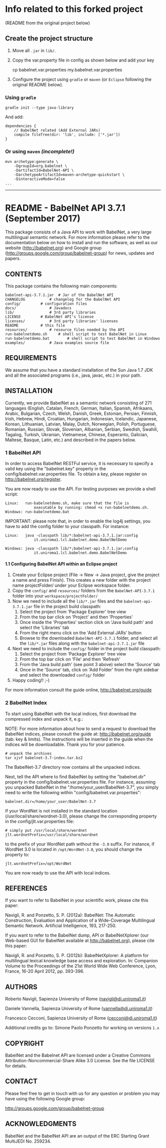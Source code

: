 Info related to this forked project
===================================

(README from the original project below)

Create the project structure
----------------------------

1. Move all `.jar` in `lib/`.
2. Copy the var.property file in config as shown below and add your key

    cp babelnet.var.properties my.babelnet.var.properties

3. Configure the project using `gradle` or `maven` (or `Eclipse` following the original README below).

### Using `gradle`

    gradle init --type java-library

And add:

    dependencies {
        // BabelNet related (Add External JARs)
        compile fileTree(dir: 'lib', include: ['*.jar'])
    }

### Or using `maven` *(incomplete!)*

    mvn archetype:generate \
        -DgroupId=org.babelnet \
        -DartifactId=BabelNet-API \
        -DarchetypeArtifactId=maven-archetype-quickstart \
        -DinteractiveMode=false
    ...

*************************************


README - BabelNet API 3.7.1 (September 2017)
============================================

This package consists of a Java API to work with BabelNet, a very large
multilingual semantic network. For more information please refer to the
documentation below on how to install and run the software, as well as
our website (http://babelnet.org) and Google group
(http://groups.google.com/group/babelnet-group) for news, updates and
papers.

CONTENTS
--------

This package contains the following main components:

    babelnet-api-3.7.1.jar	# Jar of the BabelNet API
    CHANGELOG			# changelog for the BabelNet API
    config/			# configuration files
    docs/				# Javadocs
    lib/				# 3rd party libraries
    LICENSE			# BabelNet API's license
    licenses/			# 3rd party libraries' licenses
    README			# this file
    resources/			# resource files needed by the API
    run-babelnetdemo.sh		# shell script to test BabelNet in Linux
    run-babelnetdemo.bat		# shell script to test BabelNet in Windows
    examples/			# Java examples source file

REQUIREMENTS
------------

We assume that you have a standard installation of the Sun Java 1.7 JDK
and all the associated programs (i.e., java, javac, etc.) in your path.

INSTALLATION
------------

Currently, we provide BabelNet as a semantic network consisting
of 271 languages (English, Catalan, French, German, Italian, Spanish, Afrikaans,
Arabic, Bulgarian, Czech, Welsh, Danish, Greek, Estonian, Persian, Finnish,
Irish, Hebrew, Hindi, Croatian, Hungarian, Indonesian, Icelandic, Japanese,
Korean, Lithuanian, Latvian, Malay, Dutch, Norwegian, Polish, Portuguese,
Romanian, Russian, Slovak, Slovenian, Albanian, Serbian, Swedish, Swahili,
Tagalog, Turkish, Ukranian, Vietnamese, Chinese, Esperanto, Galician, Maltese,
Basque, Latin, etc.) and described in the papers below.


### 1 BabelNet API

In order to access BabelNet RESTFul service, it is necessary to specify a valid key
using the "babelnet.key" property in the config/babelnet.var.properties file. To obtain
a key, please register on http://babelnet.org/register.


You are now ready to use the API. For testing purposes we
provide a shell script:

    Linux:   run-babelnetdemo.sh, make sure that the file is
                 executable by running: chmod +x run-babelnetdemo.sh.
    Windows: run-babelnetdemo.bat


IMPORTANT: please note that, in order to enable the log4j settings, you
have to add the config folder to your classpath. For instance:

    Linux:   java -classpath lib/*:babelnet-api-3.7.1.jar:config
                 it.uniroma1.lcl.babelnet.demo.BabelNetDemo

    Windows: java -classpath lib/*;babelnet-api-3.7.1.jar;config
                 it.uniroma1.lcl.babelnet.demo.BabelNetDemo

#### 1.1 Configuring BabelNet API within an Eclipse project

1. Create your Eclipse project (File -> New -> Java project, give the project a name and press Finish).
   This creates a new folder with the project name projectFolder/ under your Eclipse workspace folder.
2. Copy the `config/` and `resources/` folders from the `BabelNet-API-3.7.1` folder into your `workspace/projectFolder/`
3. Now we need to include all the `lib/*.jar` files and the `babelnet-api-3.7.1.jar` file in the project build classpath:
   1. Select the project from 'Package Explorer' tree view
   2. From the top bar click on 'Project' and then 'Properties'
   3. Once inside the 'Properties' section click on 'Java build path' and select the 'Libraries' tab
   4. From the right menu click on the 'Add External JARs' button
   5. Browse to the downloaded `BabelNet-API-3.7.1` folder, and select all the `lib/*.jar`
       files along with the `babelnet-api-3.7.1.jar` file
4. Next we need to include the `config/` folder in the project build classpath:
   1. Select the project from 'Package Explorer' tree view
   2. From the top bar click on 'File' and then 'Refresh'
   3. From the 'Java build path' (see point 3 above) select the 'Source' tab
   4. Once in the 'Source' tab, click on 'Add Folder' from the right sidebar and select the downloaded `config/` folder
5. Happy coding!! ;-)

For more information consult the guide online, http://babelnet.org/guide

### 2 BabelNet Index

To start using BabelNet with the local indices, first download the compressed index and
unpack it, e.g.:

   NOTE: For more information about how to send a request to download the BabelNet indices, please consult the guide at: http://babelnet.org/guide (tab: key & limits). The instructions will be inserted in the guide when the indices will be downloadable. Thank you for your patience.

    # unpack the archives
    tar xjvf babelnet-3.7-index.tar.bz2

The BabelNet-3.7 directory now contains all the unpacked indices.

Next, tell the API where to find BabelNet by setting the "babelnet.dir"
property in the config/babelnet.var.properties file. For instance,
assuming you unpacked BabelNet in the "/home/your_user/BabelNet-3.7",
you simply need to write the following within "config/babelnet.var.properties":

    babelnet.dir=/home/your_user/BabelNet-3.7

If your WordNet is not installed in the standard location
(/usr/local/share/wordnet-3.0), please change the corresponding property
in the config/jlt.var.properties file:

    # simply put /usr/local/share/wordnet
    jlt.wordnetPrefix=/usr/local/share/wordnet

to the prefix of your WordNet path without the `-3.0` suffix. For instance,
if WordNet 3.0 is located in `/opt/WordNet-3.0`, you should change the property
to:

    jlt.wordnetPrefix=/opt/WordNet

You are now ready to use the API with local indices.

REFERENCES
----------

If you want to refer to BabelNet in your scientific work, please cite
this paper:

Navigli, R. and Ponzetto, S. P. (2012a): BabelNet: The Automatic
Construction, Evaluation and Application of a Wide-Coverage Multilingual
Semantic Network. Artificial Intelligence, 193, 217-250.

If you want to refer to the BabelNet dump, API or BabelNetXplorer (our
Web-based GUI for BabelNet available at http://babelnet.org), please
cite this paper:

Navigli, R. and Ponzetto, S. P. (2012b): BabelNetXplorer: A platform for
multilingual lexical knowledge base access and exploration. In:
Companion Volume to the Proceedings of the 21st World Wide Web
Conference, Lyon, France, 16-20 April 2012, pp. 393-396.

AUTHORS
-------

Roberto Navigli, Sapienza University of Rome
(navigli@di.uniroma1.it)

Daniele Vannella, Sapienza University of Rome
(vannella@di.uniroma1.it)

Francesco Cecconi, Sapienza University of Rome
(cecconi@di.uniroma1.it)

Additional credits go to:
  Simone Paolo Ponzetto for working on versions `1.x`

COPYRIGHT
---------

BabelNet and the Babelnet API are licensed under a Creative Commons
Attribution-Noncommercial-Share Alike 3.0 License.
See the file LICENSE for details.

CONTACT
-------

Please feel free to get in touch with us for any question or problem you
may have using the following Google group:

  http://groups.google.com/group/babelnet-group

ACKNOWLEDGMENTS
---------------

BabelNet and the BabelNet API are an output of the ERC Starting Grant
MultiJEDI No. 259234.

